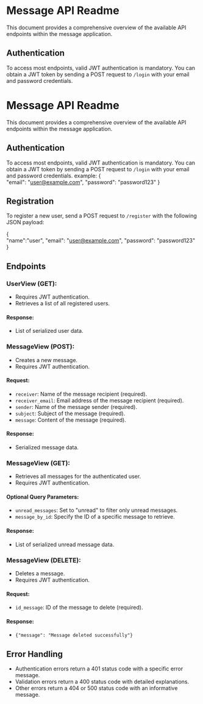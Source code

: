 # Message API Readme

This document provides a comprehensive overview of the available API endpoints within the message application.

## Authentication

To access most endpoints, valid JWT authentication is mandatory. You can obtain a JWT token by sending a POST request to `/login` with your email and password credentials.





# Message API Readme

This document provides a comprehensive overview of the available API endpoints within the message application.

## Authentication

To access most endpoints, valid JWT authentication is mandatory. You can obtain a JWT token by sending a POST request to `/login` with your email and password credentials.
example:
{  
  "email": "user@example.com",
  "password": "password123"
}
## Registration

To register a new user, send a POST request to `/register` with the following JSON payload:


{  
  "name":"user",
  "email": "user@example.com",
  "password": "password123"
}
## Endpoints

### UserView (GET):

- Requires JWT authentication.
- Retrieves a list of all registered users.

#### Response:

- List of serialized user data.

### MessageView (POST):

- Creates a new message.
- Requires JWT authentication.

#### Request:

- `receiver`: Name of the message recipient (required).
- `receiver_email`: Email address of the message recipient (required).
- `sender`: Name of the message sender (required).
- `subject`: Subject of the message (required).
- `message`: Content of the message (required).

#### Response:

- Serialized message data.

### MessageView (GET):

- Retrieves all messages for the authenticated user.
- Requires JWT authentication.

#### Optional Query Parameters:

- `unread_messages`: Set to "unread" to filter only unread messages.
- `message_by_id`: Specify the ID of a specific message to retrieve.

#### Response:

- List of serialized unread message data.

### MessageView (DELETE):

- Deletes a message.
- Requires JWT authentication.

#### Request:

- `id_message`: ID of the message to delete (required).

#### Response:

- `{"message": "Message deleted successfully"}`

## Error Handling

- Authentication errors return a 401 status code with a specific error message.
- Validation errors return a 400 status code with detailed explanations.
- Other errors return a 404 or 500 status code with an informative message.

